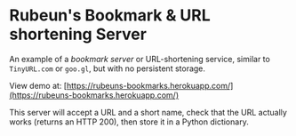 # Rubeun's Bookmark & URL shortening Server

An example of a *bookmark server* or URL-shortening service,
similar to `TinyURL.com` or `goo.gl`, but with no persistent storage.

View demo at: [https://rubeuns-bookmarks.herokuapp.com/](https://rubeuns-bookmarks.herokuapp.com/)

This server will accept a URL and a short name, check that the URL actually
works (returns an HTTP 200), then store it in a Python dictionary.

